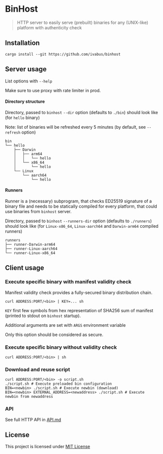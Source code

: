 # BinHost

> HTTP server to easily serve (prebuilt) binaries for any (UNIX-like) platform with authenticity check

## Installation

```shell
cargo install --git https://github.com/ivabus/binhost
```

## Server usage

List options with `--help`

Make sure to use proxy with rate limiter in prod.

#### Directory structure

Directory, passed to `binhost` `--dir` option (defaults to `./bin`) should look like (for `hello` binary)

Note: list of binaries will be refreshed every 5 minutes (by default, see `--refresh` option)

```tree
bin
└── hello
    ├── Darwin
    │   ├── arm64
    │   │   └── hello
    │   └── x86_64
    │       └── hello
    └── Linux
        └── aarch64
            └── hello
```

#### Runners

Runner is a (necessary) subprogram, that checks ED25519 signature of a binary file and needs to be statically compiled for every platform, that could use binaries from `binhost` server. 

Directory, passed to `binhost` `--runners-dir` option (defaults to `./runners`) should look like (for `Linux-x86_64`, `Linux-aarch64` and `Darwin-arm64` compiled runners)

```tree
runners
├── runner-Darwin-arm64
├── runner-Linux-aarch64
└── runner-Linux-x86_64
```

## Client usage

### Execute specific binary <bin> with manifest validity check

Manifest validity check provides a fully-secured binary distribution chain.

```shell
curl ADDRESS:PORT/<bin> | KEY=... sh
```

`KEY` first few symbols from hex representation of SHA256 sum of manifest (printed to stdout on `binhost` startup).

Additional arguments are set with `ARGS` environment variable

Only this option should be considered as secure.

### Execute specific binary <bin> without validity check

```shell
curl ADDRESS:PORT/<bin> | sh
```

### Download and reuse script

```shell
curl ADDRESS:PORT/<bin> -o script.sh
./script.sh # Execute preloaded bin configuration
BIN=<newbin> ./script.sh # Execute newbin (download)
BIN=<newbin> EXTERNAL_ADDRESS=<newaddress> ./script.sh # Execute newbin from newaddress
```

### API

See full HTTP API in [API.md](./API.md)

## License

This project is licensed under [MIT License](./LICENSE)